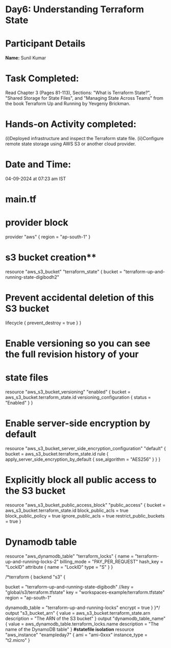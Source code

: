 #  Day6: Understanding Terraform State
#  Participant Details
**Name:** 
Sunil Kumar
#  Task Completed:
Read Chapter 3 (Pages 81-113), Sections: "What is Terraform State?", "Shared Storage for State Files", and "Managing State Across Teams" from the book Terraform Up and Running by Yevgeniy Brickman.
#  Hands-on Activity completed:
(i)Deployed infrastructure and inspect the Terraform state file.
(ii)Configure remote state storage using AWS S3 or another cloud provider.
# Date and Time: 
04-09-2024 at 07:23 am IST

# main.tf 
# provider block
provider "aws" {
region = "ap-south-1"
}
# s3 bucket creation**
resource "aws_s3_bucket" "terraform_state" {
bucket = "terraform-up-and-running-state-digibodh2"
# Prevent accidental deletion of this S3 bucket
lifecycle {
prevent_destroy = true
}
}

# Enable versioning so you can see the full revision history of your
# state files
resource "aws_s3_bucket_versioning" "enabled" {
bucket = aws_s3_bucket.terraform_state.id
versioning_configuration {
status = "Enabled"
}
}

# Enable server-side encryption by default
resource "aws_s3_bucket_server_side_encryption_configuration" "default" {
bucket = aws_s3_bucket.terraform_state.id
rule {
apply_server_side_encryption_by_default {
sse_algorithm = "AES256"
}
}
}

# Explicitly block all public access to the S3 bucket
resource "aws_s3_bucket_public_access_block" "public_access" {
bucket = aws_s3_bucket.terraform_state.id
block_public_acls = true
block_public_policy = true
ignore_public_acls = true
restrict_public_buckets = true
}
# Dynamodb table
resource "aws_dynamodb_table" "terraform_locks" {
name = "terraform-up-and-running-locks-2"
billing_mode = "PAY_PER_REQUEST"
hash_key = "LockID"
attribute {
name = "LockID"
type = "S"
}
}

/*terraform {
backend "s3" {

bucket = "terraform-up-and-running-state-digibodh"
//key = "global/s3/terraform.tfstate"
key = "workspaces-example/terraform.tfstate"
region = "ap-south-1"

dynamodb_table = "terraform-up-and-running-locks"
encrypt = true
}
}*/
output "s3_bucket_arn" {
value = aws_s3_bucket.terraform_state.arn
description = "The ARN of the S3 bucket"
}
output "dynamodb_table_name" {
value = aws_dynamodb_table.terraform_locks.name
description = "The name of the DynamoDB table"
}
**#statefile isolation**
resource "aws_instance" "exampleday7" {
ami = "ami-0xxx"
instance_type = "t2.micro"
}
